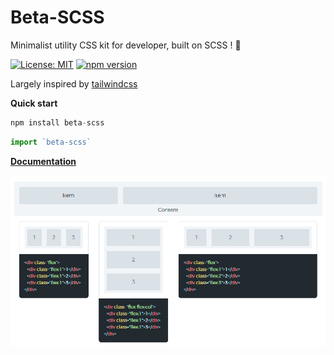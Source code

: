 # Beta-SCSS

Minimalist utility CSS kit for developer, built on SCSS ! 💾

[![License: MIT](https://img.shields.io/badge/license-MIT-blue.svg)](https://github.com/Wifsimster/beta/blob/master/LICENSE)
[![npm version](https://badge.fury.io/js/beta-scss.svg)](https://www.npmjs.com/package/beta-scss)

Largely inspired by [tailwindcss](https://github.com/tailwindcss/tailwindcss)

**Quick start**

```javascript
npm install beta-scss
```

```javascript
import `beta-scss`
```


**[Documentation](https://wifsimster.github.io/beta-scss-documentation)**

![scheme](https://github.com/Wifsimster/beta-scss-documentation/blob/master/screen-01.png)
